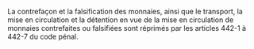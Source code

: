 La contrefaçon et la falsification des monnaies, ainsi que le transport, la mise en circulation et la détention en vue de la mise en circulation de monnaies contrefaites ou falsifiées sont réprimés par les articles 442-1 à 442-7 du code pénal.
